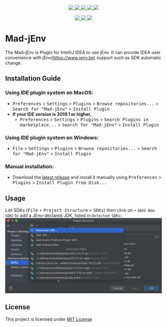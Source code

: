 <p align="center">
  <a href="https://plugins.jetbrains.com/plugin/12761-mad-jenv" target="_blank">
    <img src="https://img.shields.io/jetbrains/plugin/v/12761-mad-jenv?label=Mad-jEnv">
  </a>
  <a href="https://plugins.jetbrains.com/plugin/12761-mad-jenv" target="_blank">
    <img src="https://img.shields.io/jetbrains/plugin/d/12761-mad-jenv">
  </a>
  <a href="https://github.com/madplay/Mad-jEnv/issues">
    <img src="https://img.shields.io/github/issues-raw/madplay/Mad-jEnv">
  </a>
  <a href="https://github.com/madplay/Mad-jEnv/issues?q=is%3Aissue+is%3Aclosed">
    <img src="https://img.shields.io/github/issues-closed-raw/madplay/Mad-jEnv">
  </a>
  <a href="https://github.com/madplay/MadJenvPlugin/blob/master/LICENSE.md">
    <img src="https://img.shields.io/badge/License-MIT-blue.svg">
  </a>
</p>
<p align="center">
  <a href="http://github.com/madplay">
    <img src="https://img.shields.io/github/stars/madplay/Mad-jEnv?style=social">
  </a>
  <a href="http://github.com/madplay" target="_blank">
    <img src="https://img.shields.io/github/followers/madplay?style=social">
  </a>
  <img src="https://img.shields.io/github/forks/madplay/Mad-jEnv?style=social">
</p>

# Mad-jEnv

The Mad-jEnv is Plugin for IntelliJ IDEA to use jEnv.
It can provide IDEA user convenience with jEnv(https://www.jenv.be) support such as SDK automatic change.

## Installation Guide

### Using IDE plugin system on MacOS:

- <kbd>Preferences</kbd> > <kbd>Settings</kbd> > <kbd>Plugins</kbd> > <kbd>Browse repositories...</kbd> > <kbd>Search for "Mad-jEnv"</kbd> > <kbd>Install Plugin</kbd>
- **If your IDE version is 2019.1 or higher,** 
  - <kbd>Preferences</kbd> > <kbd>Settings</kbd> > <kbd>Plugins</kbd> > <kbd>Search Plugins in marketplace...</kbd> > <kbd>Search for "Mad-jEnv"</kbd> > <kbd>Install Plugin</kbd>
### Using IDE plugin system on Windows:
- <kbd>File</kbd> > <kbd>Settings</kbd> > <kbd>Plugins</kbd> > <kbd>Browse repositories...</kbd> > <kbd>Search for "Mad-jEnv"</kbd> > <kbd>Install Plugin</kbd>

### Manual installation:

- Download the [latest release](https://github.com/madplay/Mad-jEnv/releases/latest) and install it manually using <kbd>Preferences</kbd> > <kbd>Plugins</kbd> > <kbd>Install Plugin from Disk...</kbd>

## Usage

List SDKs (<kbd>File</kbd> > <kbd>Project Structure</kbd> > <kbd>SDKs</kbd>) then click on `+` (`Add New SDK`) to add a JEnv-declared JDK, listed in `Detected SDKs`:
![SDKs](intellij-idea-sdks.png)

## License

This project is licensed under [MIT License](https://github.com/madplay/MadJenvPlugin/blob/master/LICENSE.md)
